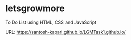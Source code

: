 # letsgrowmore
To Do List using HTML, CSS and JavaScript

URL: https://santosh-kapari.github.io/LGMTask1.github.io/
